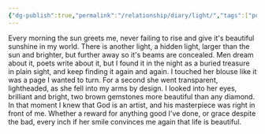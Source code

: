 ```yaml
---
{"dg-publish":true,"permalink":"/relationship/diary/light/","tags":["poetry","diary","whatsapp"],"created":"Oct 29, 2022, 4:20 PM","updated":""}
---
```



Every morning the sun greets me, never failing to rise and give it's beautiful sunshine in my world. There is another light, a hidden light, larger than the sun and brighter, but further away so it's beams are concealed. Men dream about it, poets write about it, but I found it in the night as a buried treasure in plain sight, and keep finding it again and again. I touched her blouse like it was a page I wanted to turn. For a second she went transparent, lightheaded, as she fell into my arms by design. I looked into her eyes, brilliant and bright, two brown gemstones more beautiful than any diamond. In that moment I knew that God is an artist, and his masterpiece was right in front of me. Whether a reward for anything good I've done, or grace despite the bad, every inch if her smile convinces me again that life is beautiful.